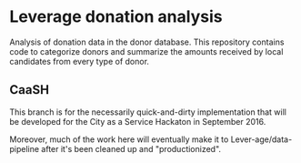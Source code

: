 # Leverage donation analysis

Analysis of donation data in the donor database. This repository contains code to categorize donors and summarize the amounts received by local candidates from every type of donor.

## CaaSH

This branch is for the necessarily quick-and-dirty implementation that will be developed for the City as a Service Hackaton in September 2016.

Moreover, much of the work here will eventually make it to Lever-age/data-pipeline after it's been cleaned up and "productionized".

